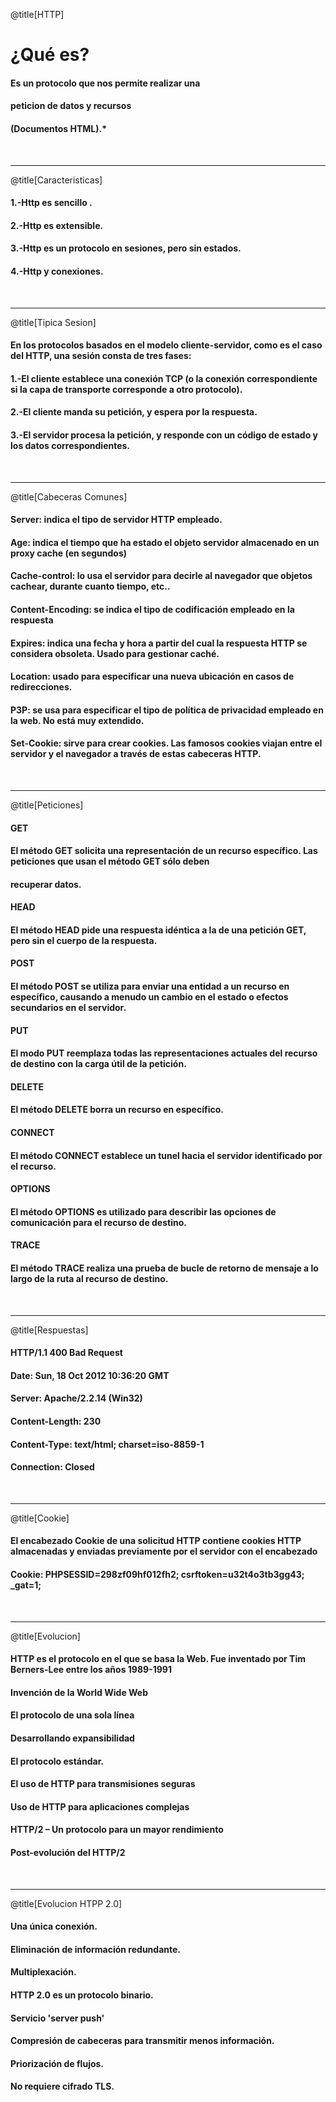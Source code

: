 @title[HTTP]

# <h1>¿Qué es?</h1>

#### Es un protocolo que nos permite realizar una 
#### peticion de datos y recursos 
#### (Documentos HTML).*
<br>

---

@title[Caracteristicas]

#### 1.-Http es <span class="gold"> sencillo </span>.
#### 2.-Http es <span class="gold">extensible</span>.
#### 3.-Http es <span class="gold"> un protocolo en sesiones, pero sin estados</span>.
#### 4.-Http y <span class="gold"> conexiones</span>.
<br>

---

@title[Tipica Sesion]

#### En los protocolos basados en el modelo cliente-servidor, como es el caso del HTTP, una sesión consta de tres fases:
#### 1.-El cliente establece una conexión TCP (o la conexión correspondiente si la capa de transporte corresponde a otro protocolo).
#### 2.-El cliente manda su petición, y espera por la respuesta. 
#### 3.-El servidor procesa la petición, y responde con un código de estado y los datos correspondientes.
<br>

---

@title[Cabeceras Comunes]

#### Server: indica el tipo de servidor HTTP empleado.
#### Age: indica el tiempo que ha estado el objeto servidor almacenado en un proxy cache (en segundos)
#### Cache-control: lo usa el servidor para decirle al navegador que objetos cachear, durante cuanto tiempo, etc..
#### Content-Encoding: se indica el tipo de codificación empleado en la respuesta
#### Expires: indica una fecha y hora a partir del cual la respuesta HTTP se considera obsoleta. Usado para gestionar caché.
#### Location: usado para especificar una nueva ubicación en casos de redirecciones.
#### P3P: se usa para especificar el tipo de política de privacidad empleado en la web. No está muy extendido.
#### Set-Cookie: sirve para crear cookies. Las famosos cookies viajan entre el servidor y el navegador a través de estas cabeceras HTTP.

<br>

---

@title[Peticiones]

#### GET
#### El método GET  solicita una representación de un recurso específico. Las peticiones que usan el método GET sólo deben
#### recuperar datos.
#### HEAD
#### El método HEAD pide una respuesta idéntica a la de una petición GET, pero sin el cuerpo de la respuesta.
#### POST
#### El método POST se utiliza para enviar una entidad a un recurso en específico, causando a menudo un cambio en el estado o efectos secundarios en el servidor.
#### PUT
#### El modo PUT reemplaza todas las representaciones actuales del recurso de destino con la carga útil de la petición.
#### DELETE
#### El método DELETE borra un recurso en específico.
#### CONNECT
#### El método CONNECT establece un tunel hacia el servidor identificado por el recurso.
#### OPTIONS
#### El método OPTIONS es utilizado para describir las opciones de comunicación para el recurso de destino.
#### TRACE
#### El método TRACE  realiza una prueba de bucle de retorno de mensaje a lo largo de la ruta al recurso de destino.

<br>

---

@title[Respuestas]

#### HTTP/1.1 400 Bad Request
#### Date: Sun, 18 Oct 2012 10:36:20 GMT
#### Server: Apache/2.2.14 (Win32)
#### Content-Length: 230
#### Content-Type: text/html; charset=iso-8859-1
#### Connection: Closed
<br>

---

@title[Cookie]

#### El encabezado Cookie de una solicitud HTTP contiene cookies HTTP almacenadas y enviadas previamente por el servidor con el encabezado 
#### Cookie: PHPSESSID=298zf09hf012fh2; csrftoken=u32t4o3tb3gg43; _gat=1;
<br>

---

@title[Evolucion]

#### HTTP es el protocolo en el que se basa la Web. Fue inventado por Tim Berners-Lee entre los años 1989-1991
#### Invención de la World Wide Web
#### El protocolo de una sola línea
#### Desarrollando expansibilidad
#### El protocolo estándar.
#### El uso de HTTP para transmisiones seguras
#### Uso de HTTP para aplicaciones complejas
#### HTTP/2 – Un protocolo para un mayor rendimiento
#### Post-evolución del HTTP/2
<br>

---

@title[Evolucion HTPP 2.0]

#### Una única conexión.
#### Eliminación de información redundante.
#### Multiplexación.
#### HTTP 2.0 es un protocolo binario.
#### Servicio 'server push'
#### Compresión de cabeceras para transmitir menos información.
#### Priorización de flujos.
#### No requiere cifrado TLS.

<br>


